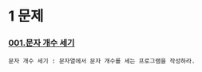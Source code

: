 # 1 문제
### [001.문자 개수 세기](src/main/java/com/github/kureung/codingproblembook/countingCharacters)
```
문자 개수 세기 : 문자열에서 문자 개수를 세는 프로그램을 작성하라.
```
